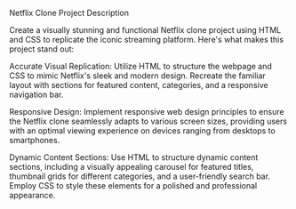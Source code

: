 Netflix Clone Project Description

Create a visually stunning and functional Netflix clone project using HTML and CSS to replicate the iconic streaming platform. Here's what makes this project stand out:

Accurate Visual Replication:
Utilize HTML to structure the webpage and CSS to mimic Netflix's sleek and modern design. Recreate the familiar layout with sections for featured content, categories, and a responsive navigation bar.

Responsive Design:
Implement responsive web design principles to ensure the Netflix clone seamlessly adapts to various screen sizes, providing users with an optimal viewing experience on devices ranging from desktops to smartphones.

Dynamic Content Sections:
Use HTML to structure dynamic content sections, including a visually appealing carousel for featured titles, thumbnail grids for different categories, and a user-friendly search bar. Employ CSS to style these elements for a polished and professional appearance.
